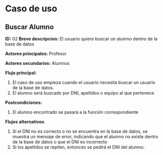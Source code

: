 # Caso de uso

## Buscar Alumno

**ID:** 02
**Breve descripcion:** El usuario quiere buscar un alumno dentro de la base de datos

**Actores principales:** Profesor

**Actores secundarios:** Alumnos

**Flujo principal:**
1. El caso de uso empieza cuando el usuario necesita buscar un usuario de la base de datos.
2. El alumno será buscado por DNI, apellidos o equipo al que pertenece.

**Postcondiciones:**
1. El alumno encontrado se pasará a la función correspondiente

**Flujos alternativos**
1. Si el DNI no es correcto o no se encuentra en la base de datos, se muestra un mensaje de error, indicando que el alumno no existe dentro de la base de datos o que el DNI es incorrecto
2. Si los apellidos se repiten, entonces se pedirá el DNI del alumno.
